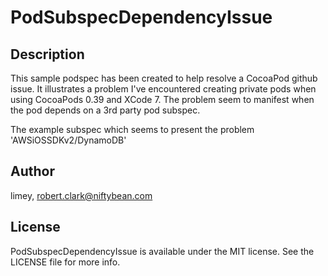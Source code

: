 # PodSubspecDependencyIssue

## Description

This sample podspec has been created to help resolve a CocoaPod github issue. It illustrates a problem I've encountered creating private pods when using CocoaPods 0.39 and XCode 7. The problem seem to manifest when the pod depends on a 3rd party pod subspec.

The example subspec which seems to present the problem 'AWSiOSSDKv2/DynamoDB'

## Author

limey, robert.clark@niftybean.com

## License

PodSubspecDependencyIssue is available under the MIT license. See the LICENSE file for more info.
